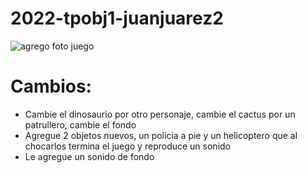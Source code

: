 # 2022-tpobj1-juanjuarez2
![agrego foto juego](https://i.postimg.cc/Nf1zF9cp/imagenreadme.jpg)



 # Cambios:
 - Cambie el dinosaurio por otro personaje, cambie el cactus por un patrullero, cambie el fondo
 - Agregue 2 objetos nuevos, un policia a pie y un helicoptero que al chocarlos termina el juego y reproduce un sonido
- Le agregue un sonido de fondo

